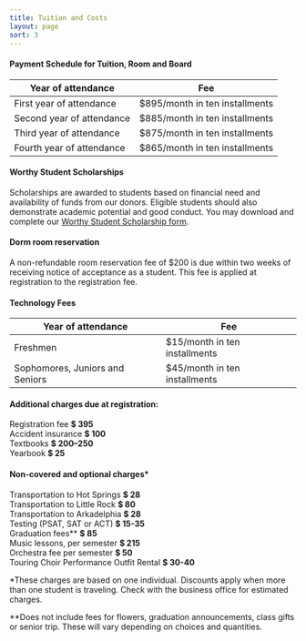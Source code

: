 ```yaml
---
title: Tuition and Costs
layout: page
sort: 3
---
```


#### Payment Schedule for Tuition, Room and Board

Year of attendance        | Fee
--------------------------|--------------------------------
First year of attendance  | $895/month in ten installments
Second year of attendance | $885/month in ten installments
Third year of attendance  | $875/month in ten installments
Fourth year of attendance | $865/month in ten installments

#### Worthy Student Scholarships

Scholarships are awarded to students based on financial need and availability of funds
from our donors. Eligible students should also demonstrate academic potential and good
conduct. You may download and complete our
[Worthy Student Scholarship form](/uploads/documents/Worthy_Student_Application.pdf).

#### Dorm room reservation

A non-refundable room reservation fee of $200 is due within two weeks of receiving notice
of acceptance as a student. This fee is applied at registration to the registration fee.

#### Technology Fees

  Year of attendance			 | Fee
  -------------------------------|------------------------------------
  Freshmen 						 | $15/month in ten installments
Sophomores, Juniors and Seniors  | $45/month in ten installments


#### Additional charges due at registration:

Registration fee  **$ 395**  
Accident insurance  **$ 100**  
Textbooks  **$ 200–250**  
Yearbook  **$ 25**  

#### Non-covered and optional charges\*

Transportation to Hot Springs  **$ 28**  
Transportation to Little Rock  **$ 80**  
Transportation to Arkadelphia  **$ 28**  
Testing (PSAT, SAT or ACT) **$ 15-35**  
Graduation fees\*\*  **$ 85**  
Music lessons, per semester  **$ 215**  
Orchestra fee per semester  **$ 50**  
Touring Choir Performance Outfit Rental  **$ 30-40**  

\*These charges are based on one individual. Discounts apply when more than one student
is traveling. Check with the business office for estimated charges.

\*\*Does not include fees for flowers, graduation announcements, class gifts or senior
trip. These will vary depending on choices and quantities.
